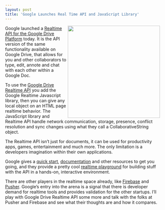```yaml
---
layout: post
title: 'Google Launches Real Time API and JavaScript Library'
---
```

<p><a href="https://developers.google.com/drive/realtime/" target="_blank"><img src="https://s3.amazonaws.com/kinlane-productions/google-realtime/google-real-time-api-playground.png" alt="" width="300" align="right" /></a></p>
<p>Google launched a <a href="http://googledevelopers.blogspot.com/2013/03/build-collaborative-apps-with-google.html">Realtime API for the Google Drive Platform</a> today.  It is the API version of the same functionality available on Google Drive, that allows for you and other collaborators to type, edit, annote and chat with each other within a Google Doc.</p>
<p>To use the <a href="https://developers.google.com/drive/realtime/" target="_blank">Google Drive Realtime API</a> you add the Google Realtime Javascript library, then you can give any local object on an HTML page realtime behavior.  The JavaScript library and Realtime API handle network communication, storage, presence, conflict resolution and sync changes using what they call a CollaborativeString object.</p>
<p>The Realtime API isn&rsquo;t just for documents, it can be used for productivity apps, games, entertainment and much more.  The only limitation is a developers imagination within their own applications.</p>
<p>Google gives a <a href="https://developers.google.com/drive/realtime/realtime-quickstart">quick start</a>, <a href="https://developers.google.com/drive/realtime/reference/">documentation</a> and other resources to get you going, and they provide a pretty cool <a href="https://realtimeplayground.appspot.com/">realtime playground</a> for building stuff with the API in a hands-on, interactive environment.</p>
<p>There are other players in the realtime space already, like <a href="https://www.firebase.com/">Firebase</a> and <a href="http://pusher.com/">Pusher</a>.  Google&rsquo;s entry into the arena is a signal that there is developer demand for realtime tools and provides validation for the other startups.   I&rsquo;ll play with Google Drive Realtime API some more and talk with the folks at Pusher and Firebase and see what their thoughts are and how it compares.</p>